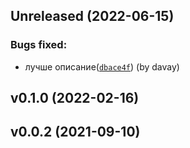 ## Unreleased (2022-06-15)

### Bugs fixed:

- лучше описание([`dbace4f`](https://github.com/DeFUCC/fondfrukt.ru/commit/dbace4f3717993e7ff59c9ae805feecf9411ec65)) (by davay)

## v0.1.0 (2022-02-16)

## v0.0.2 (2021-09-10)